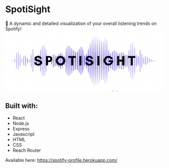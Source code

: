 # SpotiSight

🎵 A dynamic and detailed visualization of your overall listening trends on Spotify! 
![SpotiSight Logo](Logo.png)

## Built with: 
* React
* Node.js
* Express
* Javascript
* HTML
* CSS
* Reach Router

Available here: https://spotify-profile.herokuapp.com/

